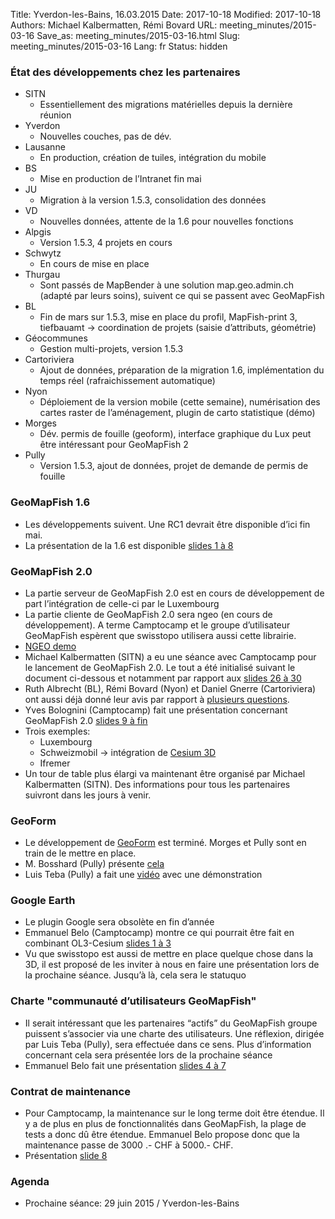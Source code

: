 Title: Yverdon-les-Bains, 16.03.2015
Date: 2017-10-18
Modified: 2017-10-18
Authors: Michael Kalbermatten, Rémi Bovard
URL: meeting_minutes/2015-03-16
Save_as: meeting_minutes/2015-03-16.html
Slug: meeting_minutes/2015-03-16
Lang: fr
Status: hidden

### État des développements chez les partenaires

* SITN
    * Essentiellement des migrations matérielles depuis la dernière réunion
* Yverdon
    * Nouvelles couches, pas de dév.
* Lausanne
    * En production, création de tuiles, intégration du mobile
* BS
    * Mise en production de l’Intranet fin mai
* JU
    * Migration à la version 1.5.3, consolidation des données
* VD
    * Nouvelles données, attente de la 1.6 pour nouvelles fonctions
* Alpgis
    * Version 1.5.3, 4 projets en cours
* Schwytz
    * En cours de mise en place
* Thurgau
    * Sont passés de MapBender à une solution map.geo.admin.ch (adapté par leurs soins), suivent ce qui se passent avec GeoMapFish
* BL
    *  Fin de mars sur 1.5.3, mise en place du profil, MapFish-print 3, tiefbauamt -> coordination de projets (saisie d’attributs, géométrie)
* Géocommunes
    * Gestion multi-projets, version 1.5.3
* Cartoriviera
    * Ajout de données, préparation de la migration 1.6, implémentation du temps réel (rafraichissement automatique)
* Nyon
    * Déploiement de la version mobile (cette semaine), numérisation des cartes raster de l’aménagement, plugin de carto statistique (démo)
* Morges
    * Dév. permis de fouille (geoform), interface graphique du Lux peut être intéressant pour GeoMapFish 2
* Pully
    *  Version 1.5.3, ajout de données, projet de demande de permis de fouille

### GeoMapFish 1.6

* Les développements suivent. Une RC1 devrait être disponible d’ici fin mai.
* La présentation de la 1.6 est disponible [slides 1 à 8](https://drive.google.com/file/d/0B2k63aoZqSdVX0tONEdnam56Zmc/view?usp=sharing)

### GeoMapFish 2.0

* La partie serveur de GeoMapFish 2.0 est en cours de développement de part l’intégration de celle-ci par le Luxembourg
* La partie cliente de GeoMapFish 2.0 sera ngeo (en cours de développement). A terme Camptocamp et le groupe d’utilisateur GeoMapFish espèrent que swisstopo utilisera aussi cette librairie.
* [NGEO demo](http://camptocamp.github.io/ngeo/master/)
* Michael Kalbermatten (SITN) a eu une séance avec Camptocamp pour le lancement de GeoMapFish 2.0. Le tout a été initialisé suivant le document ci-dessous et notamment par rapport aux [slides 26 à 30](https://drive.google.com/file/d/0B2k63aoZqSdVWEphNlA3Zkl6TWc/view)
* Ruth Albrecht (BL), Rémi Bovard (Nyon) et Daniel Gnerre (Cartoriviera) ont aussi déjà donné leur avis par rapport à [plusieurs questions](https://docs.google.com/document/d/1u7OlNrOdTUzzIUVSZCOGQ0HXlW4u3gbC3TSa17Op0zY/edit).
* Yves Bolognini (Camptocamp) fait une présentation concernant GeoMapFish 2.0 [slides 9 à fin](https://drive.google.com/file/d/0B2k63aoZqSdVX0tONEdnam56Zmc/view?usp=sharing)
* Trois exemples:
    * Luxembourg
    * Schweizmobil -> intégration de [Cesium 3D](https://cesiumjs.org/)
    * Ifremer
* Un tour de table plus élargi va maintenant être organisé par Michael Kalbermatten (SITN). Des informations pour tous les partenaires suivront dans les jours à venir.

### GeoForm

* Le développement de [GeoForm](https://github.com/camptocamp/c2cgeoform) est terminé. Morges et Pully sont en train de le mettre en place.
* M. Bosshard (Pully) présente [cela](https://drive.google.com/file/d/0B2k63aoZqSdVR0ROMDIzUHhYQ0E/view?usp=sharing)
* Luis Teba (Pully) a fait une [vidéo](https://drive.google.com/file/d/0B2k63aoZqSdVanc5b1JmZVFtVk0/view?usp=sharing) avec une démonstration

### Google Earth

* Le plugin Google sera obsolète en fin d’année
* Emmanuel Belo (Camptocamp) montre ce qui pourrait être fait en combinant OL3-Cesium [slides 1 à 3](https://drive.google.com/file/d/0B2k63aoZqSdVbGY1blJPM1lXNGs/view?usp=sharing)
* Vu que swisstopo est aussi de mettre en place quelque chose dans la 3D, il est proposé de les inviter à nous en faire une présentation lors de la prochaine séance. Jusqu’à là, cela sera le statuquo

### Charte "communauté d’utilisateurs GeoMapFish"

* Il serait intéressant que les partenaires “actifs” du GeoMapFish groupe puissent s’associer via une charte des utilisateurs. Une réflexion, dirigée par Luis Teba (Pully), sera effectuée dans ce sens. Plus d’information concernant cela sera présentée lors de la prochaine séance
* Emmanuel Belo fait une présentation [slides 4 à 7](https://drive.google.com/file/d/0B2k63aoZqSdVbGY1blJPM1lXNGs/view?usp=sharing)

### Contrat de maintenance

* Pour Camptocamp, la maintenance sur le long terme doit être étendue. Il y a de plus en plus de fonctionnalités dans GeoMapFish,  la plage de tests a donc dû être étendue. Emmanuel Belo propose donc que la maintenance passe de 3000 .- CHF à 5000.- CHF.
* Présentation [slide 8](https://drive.google.com/file/d/0B2k63aoZqSdVbGY1blJPM1lXNGs/view?usp=sharing)

### Agenda

* Prochaine séance: 29 juin 2015 / Yverdon-les-Bains
